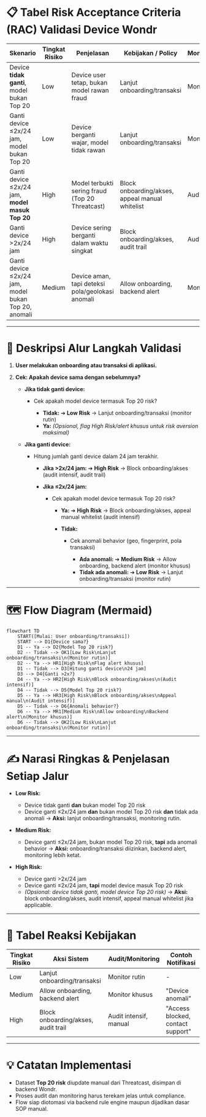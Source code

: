 # 📋 **Tabel Risk Acceptance Criteria (RAC) Validasi Device Wondr**

| Skenario                                             | Tingkat Risiko | Penjelasan                                       | Kebijakan / Policy                              | Monitoring/Audit |
| ---------------------------------------------------- | -------------- | ------------------------------------------------ | ----------------------------------------------- | ---------------- |
| Device **tidak ganti**, model bukan Top 20           | Low            | Device user tetap, bukan model rawan fraud       | Lanjut onboarding/transaksi                     | Monitor rutin    |
| Ganti device ≤2x/24 jam, model bukan Top 20          | Low            | Device berganti wajar, model tidak rawan         | Lanjut onboarding/transaksi                     | Monitor rutin    |
| Ganti device ≤2x/24 jam, **model masuk Top 20**      | High           | Model terbukti sering fraud (Top 20 Threatcast)  | Block onboarding/akses, appeal manual whitelist | Audit intensif   |
| Ganti device >2x/24 jam                              | High           | Device sering berganti dalam waktu singkat       | Block onboarding/akses, audit trail             | Audit intensif   |
| Ganti device ≤2x/24 jam, model bukan Top 20, anomali | Medium         | Device aman, tapi deteksi pola/geolokasi anomali | Allow onboarding, backend alert                 | Monitor khusus   |

---

# 🔄 **Deskripsi Alur Langkah Validasi**

1. **User melakukan onboarding atau transaksi di aplikasi.**
2. **Cek: Apakah device sama dengan sebelumnya?**

   * **Jika tidak ganti device:**

     * Cek apakah model device termasuk Top 20 risk?

       * **Tidak:**
         ➔ **Low Risk** → Lanjut onboarding/transaksi (monitor rutin)
       * **Ya:**
         *(Opsional, flag High Risk/alert khusus untuk risk aversion maksimal)*
   * **Jika ganti device:**

     * Hitung jumlah ganti device dalam 24 jam terakhir.

       * **Jika >2x/24 jam:**
         ➔ **High Risk** → Block onboarding/akses (audit intensif, audit trail)
       * **Jika ≤2x/24 jam:**

         * Cek apakah model device termasuk Top 20 risk?

           * **Ya:**
             ➔ **High Risk** → Block onboarding/akses, appeal manual whitelist (audit intensif)
           * **Tidak:**

             * Cek anomali behavior (geo, fingerprint, pola transaksi)

               * **Ada anomali:**
                 ➔ **Medium Risk** → Allow onboarding, backend alert (monitor khusus)
               * **Tidak ada anomali:**
                 ➔ **Low Risk** → Lanjut onboarding/transaksi (monitor rutin)

---

# 🗺️ **Flow Diagram (Mermaid)**

```mermaid
flowchart TD
    START([Mulai: User onboarding/transaksi])
    START --> D1{Device sama?}
    D1 -- Ya --> D2{Model Top 20 risk?}
    D2 -- Tidak --> OK1[Low Risk\nLanjut onboarding/transaksi\n(Monitor rutin)]
    D2 -- Ya --> HR1[High Risk\nFlag alert khusus]
    D1 -- Tidak --> D3[Hitung ganti device\n24 jam]
    D3 --> D4{Ganti >2x?}
    D4 -- Ya --> HR2[High Risk\nBlock onboarding/akses\n(Audit intensif)]
    D4 -- Tidak --> D5{Model Top 20 risk?}
    D5 -- Ya --> HR3[High Risk\nBlock onboarding/akses\nAppeal manual\n(Audit intensif)]
    D5 -- Tidak --> D6{Anomali behavior?}
    D6 -- Ya --> MR1[Medium Risk\nAllow onboarding\nBackend alert\n(Monitor khusus)]
    D6 -- Tidak --> OK2[Low Risk\nLanjut onboarding/transaksi\n(Monitor rutin)]

```

---

# ✍️ **Narasi Ringkas & Penjelasan Setiap Jalur**

* **Low Risk:**

  * Device tidak ganti **dan** bukan model Top 20 risk
  * Device ganti ≤2x/24 jam **dan** bukan model Top 20 risk **dan** tidak ada anomali
    → **Aksi:** lanjut onboarding/transaksi, monitoring rutin.

* **Medium Risk:**

  * Device ganti ≤2x/24 jam, bukan model Top 20 risk, **tapi** ada anomali behavior
    → **Aksi:** onboarding/transaksi diizinkan, backend alert, monitoring lebih ketat.

* **High Risk:**

  * Device ganti >2x/24 jam
  * Device ganti ≤2x/24 jam, **tapi** model device masuk Top 20 risk
  * *(Opsional: device tidak ganti, model device Top 20 risk)*
    → **Aksi:** block onboarding/akses, audit intensif, appeal manual whitelist jika applicable.

---

# 🚦 **Tabel Reaksi Kebijakan**

| Tingkat Risiko | Aksi Sistem                         | Audit/Monitoring       | Contoh Notifikasi                 |
| -------------- | ----------------------------------- | ---------------------- | --------------------------------- |
| Low            | Lanjut onboarding/transaksi         | Monitor rutin          | -                                 |
| Medium         | Allow onboarding, backend alert     | Monitor khusus         | "Device anomali"                  |
| High           | Block onboarding/akses, audit trail | Audit intensif, manual | "Access blocked, contact support" |

---

# 💡 **Catatan Implementasi**

* Dataset **Top 20 risk** diupdate manual dari Threatcast, disimpan di backend Wondr.
* Proses audit dan monitoring harus terekam jelas untuk compliance.
* Flow siap diotomasi via backend rule engine maupun dijadikan dasar SOP manual.

